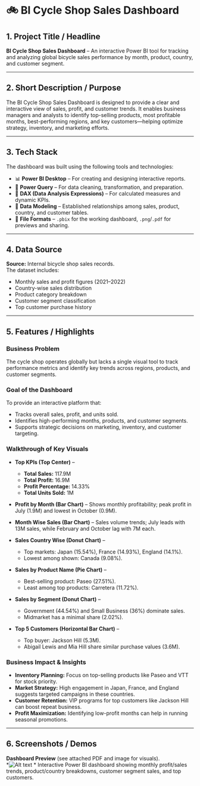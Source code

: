 # 🚲 BI Cycle Shop Sales Dashboard

## 1. Project Title / Headline
**BI Cycle Shop Sales Dashboard** – An interactive Power BI tool for tracking and analyzing global bicycle sales performance by month, product, country, and customer segment.

---

## 2. Short Description / Purpose
The BI Cycle Shop Sales Dashboard is designed to provide a clear and interactive view of sales, profit, and customer trends. It enables business managers and analysts to identify top-selling products, most profitable months, best-performing regions, and key customers—helping optimize strategy, inventory, and marketing efforts.

---

## 3. Tech Stack
The dashboard was built using the following tools and technologies:
- 📊 **Power BI Desktop** – For creating and designing interactive reports.
- 📂 **Power Query** – For data cleaning, transformation, and preparation.
- 🧠 **DAX (Data Analysis Expressions)** – For calculated measures and dynamic KPIs.
- 📝 **Data Modeling** – Established relationships among sales, product, country, and customer tables.
- 📁 **File Formats** – `.pbix` for the working dashboard, `.png`/`.pdf` for previews and sharing.

---

## 4. Data Source
**Source:** Internal bicycle shop sales records.  
The dataset includes:
- Monthly sales and profit figures (2021–2022)
- Country-wise sales distribution
- Product category breakdown
- Customer segment classification
- Top customer purchase history

---

## 5. Features / Highlights

### **Business Problem**
The cycle shop operates globally but lacks a single visual tool to track performance metrics and identify key trends across regions, products, and customer segments.

### **Goal of the Dashboard**
To provide an interactive platform that:
- Tracks overall sales, profit, and units sold.
- Identifies high-performing months, products, and customer segments.
- Supports strategic decisions on marketing, inventory, and customer targeting.

### **Walkthrough of Key Visuals**
- **Top KPIs (Top Center)** –  
  - **Total Sales:** 117.9M  
  - **Total Profit:** 16.9M  
  - **Profit Percentage:** 14.33%  
  - **Total Units Sold:** 1M

- **Profit by Month (Bar Chart)** – Shows monthly profitability; peak profit in July (1.9M) and lowest in October (0.9M).

- **Month Wise Sales (Bar Chart)** – Sales volume trends; July leads with 13M sales, while February and October lag with 7M each.

- **Sales Country Wise (Donut Chart)** –  
  - Top markets: Japan (15.54%), France (14.93%), England (14.1%).  
  - Lowest among shown: Canada (9.08%).

- **Sales by Product Name (Pie Chart)** –  
  - Best-selling product: Paseo (27.51%).  
  - Least among top products: Carretera (11.72%).

- **Sales by Segment (Donut Chart)** –  
  - Government (44.54%) and Small Business (36%) dominate sales.  
  - Midmarket has a minimal share (2.02%).

- **Top 5 Customers (Horizontal Bar Chart)** –  
  - Top buyer: Jackson Hill (5.3M).  
  - Abigail Lewis and Mia Hill share similar purchase values (3.6M).

### **Business Impact & Insights**
- **Inventory Planning:** Focus on top-selling products like Paseo and VTT for stock priority.
- **Market Strategy:** High engagement in Japan, France, and England suggests targeted campaigns in these countries.
- **Customer Retention:** VIP programs for top customers like Jackson Hill can boost repeat business.
- **Profit Maximization:** Identifying low-profit months can help in running seasonal promotions.

---

## 6. Screenshots / Demos
**Dashboard Preview** (see attached PDF and image for visuals).  
*![Alt text]([URL_or_path_to_imag](https://github.com/Liveinwar/Bicycle-sales/blob/main/Screenshot%202025-08-13%20163436.png)e)  * Interactive Power BI dashboard showing monthly profit/sales trends, product/country breakdowns, customer segment sales, and top customers.
